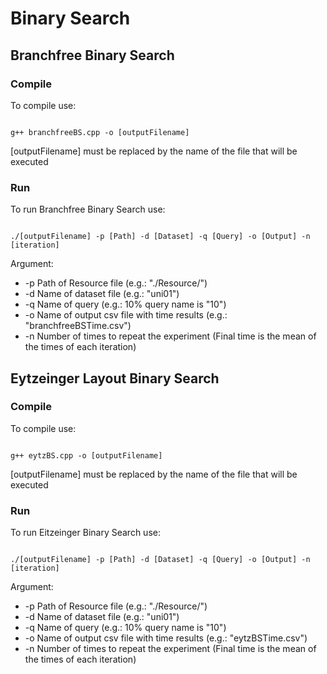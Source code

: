 # Binary Search

## Branchfree Binary Search

### Compile

To compile use:

```Shell

g++ branchfreeBS.cpp -o [outputFilename]

```

[outputFilename] must be replaced by the name of the file that will be executed

### Run

To run Branchfree Binary Search use:

```Shell

./[outputFilename] -p [Path] -d [Dataset] -q [Query] -o [Output] -n [iteration]

```

Argument:
* -p Path of Resource file (e.g.: "./Resource/")  
* -d Name of dataset file (e.g.: "uni01")  
* -q Name of query (e.g.: 10% query name is "10")  
* -o Name of output csv file with time results (e.g.: "branchfreeBSTime.csv")
* -n Number of times to repeat the experiment (Final time is the mean of the times of each iteration) 

## Eytzeinger Layout Binary Search

### Compile

To compile use:

```Shell

g++ eytzBS.cpp -o [outputFilename]

```

[outputFilename] must be replaced by the name of the file that will be executed

### Run

To run Eitzeinger Binary Search use:

```Shell

./[outputFilename] -p [Path] -d [Dataset] -q [Query] -o [Output] -n [iteration]

```

Argument:
* -p Path of Resource file (e.g.: "./Resource/")  
* -d Name of dataset file (e.g.: "uni01")  
* -q Name of query (e.g.: 10% query name is "10")  
* -o Name of output csv file with time results (e.g.: "eytzBSTime.csv")
* -n Number of times to repeat the experiment (Final time is the mean of the times of each iteration) 